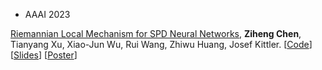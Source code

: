 - <span class="conf-badge">AAAI 2023</span>
<!-- - ![Conference](https://img.shields.io/badge/AAAI-2023-blue) -->
[Riemannian Local Mechanism for SPD Neural Networks](https://ojs.aaai.org/index.php/AAAI/article/view/25867/25639),
**Ziheng Chen**, Tianyang Xu, Xiao-Jun Wu, Rui Wang, Zhiwu Huang, Josef Kittler.
[[Code](https://github.com/GitZH-Chen/MSNet)] 
[[Slides](https://github.com/GitZH-Chen/MSNet/blob/main/AAAI23-Riemannian%20Local%20Mechanism.pdf)] 
[[Poster](https://github.com/GitZH-Chen/MSNet/blob/main/AAAI23_POSTER_Submanifolds.pdf)]